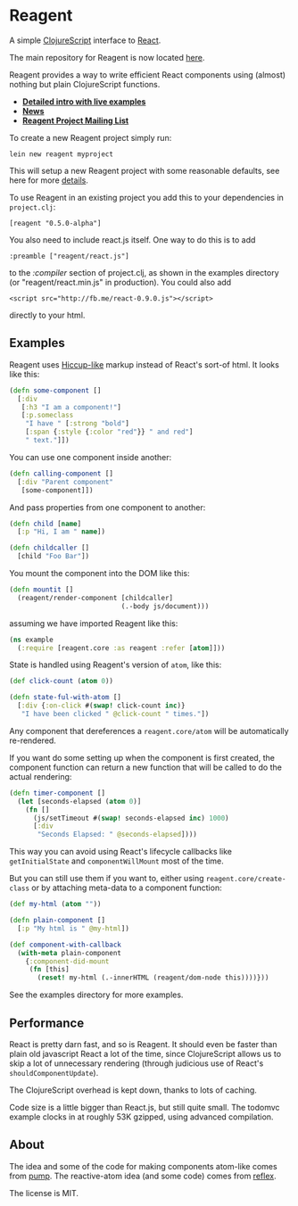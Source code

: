 
# Reagent

A simple [ClojureScript](http://github.com/clojure/clojurescript) interface to [React](http://facebook.github.io/react/).

The main repository for Reagent is now located [here](https://github.com/reagent-project/reagent).

Reagent provides a way to write efficient React components using (almost) nothing but plain ClojureScript functions.

  * **[Detailed intro with live examples](http://reagent-project.github.io/)**
  * **[News](http://reagent-project.github.io/news/index.html)**
  * **[Reagent Project Mailing List](https://groups.google.com/forum/#!forum/reagent-project)**

To create a new Reagent project simply run:

    lein new reagent myproject
    
This will setup a new Reagent project with some reasonable defaults, see here for more [details](https://github.com/reagent-project/reagent-template). 

To use Reagent in an existing project you add this to your dependencies in `project.clj`:

    [reagent "0.5.0-alpha"]

You also need to include react.js itself. One way to do this is to add

    :preamble ["reagent/react.js"]

to the *:compiler* section of project.clj, as shown in the examples
directory (or "reagent/react.min.js" in production). You could also
add

    <script src="http://fb.me/react-0.9.0.js"></script>

directly to your html.

## Examples

Reagent uses [Hiccup-like](https://github.com/weavejester/hiccup) markup instead of React's sort-of html. It looks like this:

```clj
(defn some-component []
  [:div
   [:h3 "I am a component!"]
   [:p.someclass 
    "I have " [:strong "bold"]
    [:span {:style {:color "red"}} " and red"]
    " text."]])
```

You can use one component inside another:

```clj
(defn calling-component []
  [:div "Parent component"
   [some-component]])
```

And pass properties from one component to another:

```clj
(defn child [name]
  [:p "Hi, I am " name])

(defn childcaller []
  [child "Foo Bar"])
```

You mount the component into the DOM like this:

```clj
(defn mountit []
  (reagent/render-component [childcaller]
                            (.-body js/document)))
```

assuming we have imported Reagent like this:

```clj
(ns example
  (:require [reagent.core :as reagent :refer [atom]]))
```

State is handled using Reagent's version of `atom`, like this:

```clj
(def click-count (atom 0))

(defn state-ful-with-atom []
  [:div {:on-click #(swap! click-count inc)}
   "I have been clicked " @click-count " times."])
```

Any component that dereferences a `reagent.core/atom` will be automatically re-rendered.

If you want do some setting up when the component is first created, the component function can return a new function that will be called to do the actual rendering:

```clj
(defn timer-component []
  (let [seconds-elapsed (atom 0)]
    (fn []
      (js/setTimeout #(swap! seconds-elapsed inc) 1000)
      [:div
       "Seconds Elapsed: " @seconds-elapsed])))
```

This way you can avoid using React's lifecycle callbacks like `getInitialState` and `componentWillMount` most of the time.

But you can still use them if you want to, either using `reagent.core/create-class` or by attaching meta-data to a component function:

```clj
(def my-html (atom ""))

(defn plain-component []
  [:p "My html is " @my-html])

(def component-with-callback
  (with-meta plain-component
    {:component-did-mount
     (fn [this]
       (reset! my-html (.-innerHTML (reagent/dom-node this))))}))
```

See the examples directory for more examples.


## Performance

React is pretty darn fast, and so is Reagent. It should even be faster than plain old javascript React a lot of the time, since ClojureScript allows us to skip a lot of unnecessary rendering (through judicious use of React's `shouldComponentUpdate`).

The ClojureScript overhead is kept down, thanks to lots of caching.

Code size is a little bigger than React.js, but still quite small. The todomvc example clocks in at roughly 53K gzipped, using advanced compilation.


## About

The idea and some of the code for making components atom-like comes from [pump](https://github.com/piranha/pump). The reactive-atom idea (and some code) comes from [reflex](https://github.com/lynaghk/reflex).

The license is MIT.
